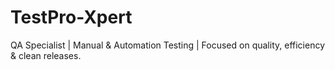 # TestPro-Xpert
QA Specialist | Manual &amp; Automation Testing | Focused on quality, efficiency &amp; clean releases.
